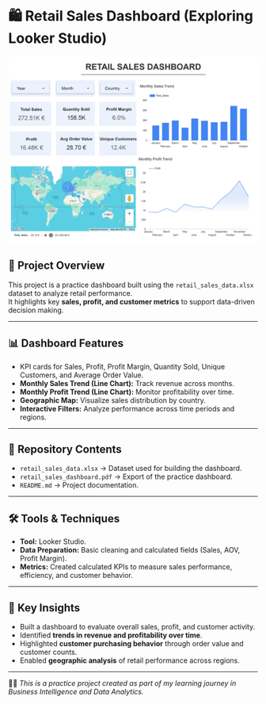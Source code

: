
# 🛍️ Retail Sales Dashboard (Exploring Looker Studio)

![Dashboard Preview](retail_sales_dashboard.jpg)

## 📌 Project Overview
This project is a practice dashboard built using the `retail_sales_data.xlsx` dataset to analyze retail performance.  
It highlights key **sales, profit, and customer metrics** to support data-driven decision making.

---

## 📊 Dashboard Features
- KPI cards for Sales, Profit, Profit Margin, Quantity Sold, Unique Customers, and Average Order Value.  
- **Monthly Sales Trend (Line Chart):** Track revenue across months.  
- **Monthly Profit Trend (Line Chart):** Monitor profitability over time.  
- **Geographic Map:** Visualize sales distribution by country.  
- **Interactive Filters:** Analyze performance across time periods and regions.  

---

## 📂 Repository Contents
- `retail_sales_data.xlsx` → Dataset used for building the dashboard.  
- `retail_sales_dashboard.pdf` → Export of the practice dashboard.  
- `README.md` → Project documentation.  

---

## 🛠️ Tools & Techniques
- **Tool:**  Looker Studio.  
- **Data Preparation:** Basic cleaning and calculated fields (Sales, AOV, Profit Margin).  
- **Metrics:** Created calculated KPIs to measure sales performance, efficiency, and customer behavior.  

---

## 🚀 Key Insights
- Built a dashboard to evaluate overall sales, profit, and customer activity.  
- Identified **trends in revenue and profitability over time**.  
- Highlighted **customer purchasing behavior** through order value and customer counts.  
- Enabled **geographic analysis** of retail performance across regions.  
---

👨‍💻 *This is a practice project created as part of my learning journey in Business Intelligence and Data Analytics.*  
